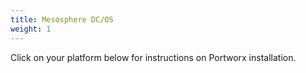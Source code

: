 ```yaml
---
title: Mesosphere DC/OS
weight: 1
---
```


Click on your platform below for instructions on Portworx installation.

